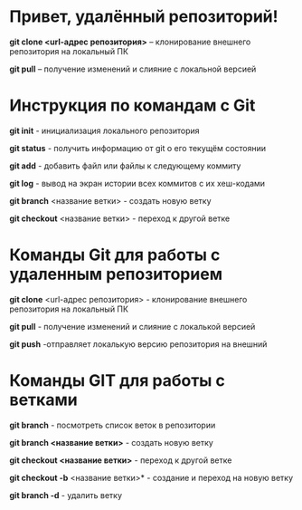 # Привет, удалённый репозиторий!

 **git clone <url-адрес репозитория>** – клонирование внешнего репозитория на  локальный ПК

 **git pull** – получение изменений и слияние с локальной версией

 # Инструкция по командам c Git

**git init** - инициализация локального репозитория

**git status** - получить информацию от git о его текущём состоянии

**git add** - добавить файл или файлы к следующему коммиту

**git log** - вывод на экран истории всех коммитов с их хеш-кодами

**git branch** <название ветки> - создать новую ветку

**git checkout** <название ветки> - переход к другой ветке

# Команды Git для работы с удаленным репозиторием 

**git clone** <url-адрес репозитория> - клонирование внешнего репозитория на локальный ПК

**git pull** - получение изменений и слияние с локалькой версией 

**git push** -отправляет локалькую версию репозитория на внешний

# Команды GIT для работы с ветками

**git branch** - посмотреть список веток в репозитории

**git branch <название ветки>** - создать новую ветку

**git checkout <название ветки>** - переход к другой ветке

**git checkout -b** <название ветки>* - создание и переход на новую ветку

**git branch -d** - удалить ветку